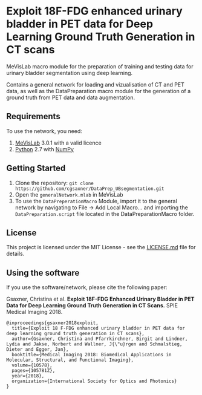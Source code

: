 # Exploit 18F-FDG enhanced urinary bladder in PET data for Deep Learning Ground Truth Generation in CT scans

MeVisLab macro module for the preparation of training and testing data for urinary bladder segmentation using deep learning.

Contains a general network for loading and vizualisation of CT and PET data, as well as the DataPreparation macro module for the generation of a ground truth from PET data and data augmentation.

## Requirements

To use the network, you need:

1. [MeVisLab](https://www.mevislab.de/download/) 3.0.1 with a valid licence
2. [Python](https://www.python.org/download/releases/2.7/) 2.7 with [NumPy](http://www.numpy.org/)

## Getting Started

1. Clone the repository:
```git clone https://github.com/cgsaxner/DataPrep_UBsegmentation.git```
2. Open the ```generalNetwork.mlab``` in MeVisLab
3. To use the ```DataPreperationMacro``` Module, import it to the general network by navigating to File -> Add Local Macro... and importing the ```DataPreparation.script``` file located in the DataPreparationMacro folder.

## License

This project is licensed under the MIT License - see the [LICENSE.md](LICENSE.md) file for details.

## Using the software

If you use the software/network, please cite the following paper:

Gsaxner, Christina et al. **Exploit 18F-FDG Enhanced Urinary Bladder in PET Data for Deep Learning Ground Truth Generation in CT Scans.** SPIE Medical Imaging 2018.

    @inproceedings{gsaxner2018exploit,
      title={Exploit 18 F-FDG enhanced urinary bladder in PET data for deep learning ground truth generation in CT scans},
      author={Gsaxner, Christina and Pfarrkirchner, Birgit and Lindner, Lydia and Jakse, Norbert and Wallner, J{\"u}rgen and Schmalstieg, Dieter and Egger, Jan},
      booktitle={Medical Imaging 2018: Biomedical Applications in Molecular, Structural, and Functional Imaging},
      volume={10578},
      pages={105781Z},
      year={2018},
      organization={International Society for Optics and Photonics}
    }
